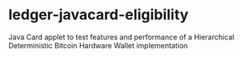 # ledger-javacard-eligibility
Java Card applet to test features and performance of a Hierarchical Deterministic Bitcoin Hardware Wallet implementation
